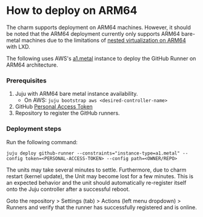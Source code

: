 # How to deploy on ARM64

The charm supports deployment on ARM64 machines. However, it should be noted that the ARM64
deployment currently only supports ARM64 bare-metal machines due to the limitations of
[nested virtualization on ARM64](https://developer.arm.com/documentation/102142/0100/Nested-virtualization)
with LXD.

The following uses AWS's [a1.metal](https://aws.amazon.com/blogs/aws/now-available-bare-metal-arm-based-ec2-instances/)
instance to deploy the GitHub Runner on ARM64 architecture.

### Prerequisites
1. Juju with ARM64 bare metal instance availability.
    - On AWS: `juju bootstrap aws <desired-controller-name>`
2. GitHub [Personal Access Token](https://docs.github.com/en/authentication/keeping-your-account-and-data-secure/managing-your-personal-access-tokens)
3. Repository to register the GitHub runners.

### Deployment steps

Run the following command:
```shell
juju deploy github-runner --constraints="instance-type=a1.metal" --config token=<PERSONAL-ACCESS-TOKEN> --config path=<OWNER/REPO>
```

The units may take several minutes to settle. Furthermore, due to charm restart (kernel update),
the Unit may become lost for a few minutes. This is an expected behavior and the unit should
automatically re-register itself onto the Juju controller after a successful reboot.

Goto the repository > Settings (tab) > Actions (left menu dropdown) > Runners and verify that the
runner has successfully registered and is online.
